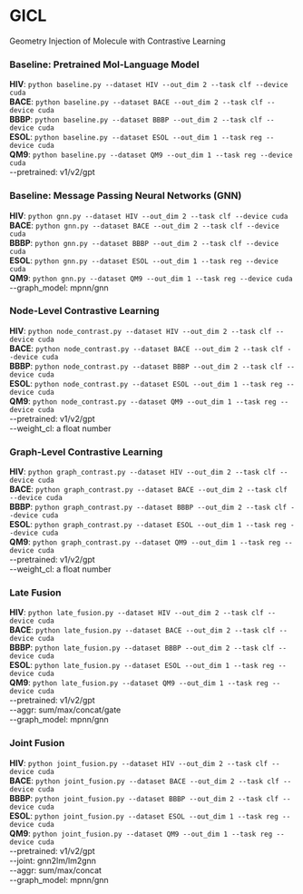 # GICL

Geometry Injection of Molecule with Contrastive Learning


### Baseline: Pretrained Mol-Language Model
**HIV**: ```python baseline.py --dataset HIV --out_dim 2 --task clf --device cuda```   
**BACE**: ```python baseline.py --dataset BACE --out_dim 2 --task clf --device cuda```   
**BBBP**: ```python baseline.py --dataset BBBP --out_dim 2 --task clf --device cuda```   
**ESOL**: ```python baseline.py --dataset ESOL --out_dim 1 --task reg --device cuda```   
**QM9**: ```python baseline.py --dataset QM9 --out_dim 1 --task reg --device cuda```   
--pretrained: v1/v2/gpt   

### Baseline: Message Passing Neural Networks (GNN)
**HIV**: ```python gnn.py --dataset HIV --out_dim 2 --task clf --device cuda```   
**BACE**: ```python gnn.py --dataset BACE --out_dim 2 --task clf --device cuda```   
**BBBP**: ```python gnn.py --dataset BBBP --out_dim 2 --task clf --device cuda```   
**ESOL**: ```python gnn.py --dataset ESOL --out_dim 1 --task reg --device cuda```   
**QM9**: ```python gnn.py --dataset QM9 --out_dim 1 --task reg --device cuda```   
--graph_model: mpnn/gnn   

### Node-Level Contrastive Learning
**HIV**: ```python node_contrast.py --dataset HIV --out_dim 2 --task clf --device cuda```   
**BACE**: ```python node_contrast.py --dataset BACE --out_dim 2 --task clf --device cuda```   
**BBBP**: ```python node_contrast.py --dataset BBBP --out_dim 2 --task clf --device cuda```   
**ESOL**: ```python node_contrast.py --dataset ESOL --out_dim 1 --task reg --device cuda```   
**QM9**: ```python node_contrast.py --dataset QM9 --out_dim 1 --task reg --device cuda```   
--pretrained: v1/v2/gpt   
--weight_cl: a float number   

### Graph-Level Contrastive Learning
**HIV**: ```python graph_contrast.py --dataset HIV --out_dim 2 --task clf --device cuda```   
**BACE**: ```python graph_contrast.py --dataset BACE --out_dim 2 --task clf --device cuda```   
**BBBP**: ```python graph_contrast.py --dataset BBBP --out_dim 2 --task clf --device cuda```   
**ESOL**: ```python graph_contrast.py --dataset ESOL --out_dim 1 --task reg --device cuda```   
**QM9**: ```python graph_contrast.py --dataset QM9 --out_dim 1 --task reg --device cuda```   
--pretrained: v1/v2/gpt   
--weight_cl: a float number   

### Late Fusion
**HIV**: ```python late_fusion.py --dataset HIV --out_dim 2 --task clf --device cuda```   
**BACE**: ```python late_fusion.py --dataset BACE --out_dim 2 --task clf --device cuda```   
**BBBP**: ```python late_fusion.py --dataset BBBP --out_dim 2 --task clf --device cuda```   
**ESOL**: ```python late_fusion.py --dataset ESOL --out_dim 1 --task reg --device cuda```   
**QM9**: ```python late_fusion.py --dataset QM9 --out_dim 1 --task reg --device cuda```   
--pretrained: v1/v2/gpt   
--aggr: sum/max/concat/gate   
--graph_model: mpnn/gnn   

### Joint Fusion
**HIV**: ```python joint_fusion.py --dataset HIV --out_dim 2 --task clf --device cuda```   
**BACE**: ```python joint_fusion.py --dataset BACE --out_dim 2 --task clf --device cuda```   
**BBBP**: ```python joint_fusion.py --dataset BBBP --out_dim 2 --task clf --device cuda```   
**ESOL**: ```python joint_fusion.py --dataset ESOL --out_dim 1 --task reg --device cuda```   
**QM9**: ```python joint_fusion.py --dataset QM9 --out_dim 1 --task reg --device cuda```   
--pretrained: v1/v2/gpt   
--joint: gnn2lm/lm2gnn   
--aggr: sum/max/concat   
--graph_model: mpnn/gnn   
